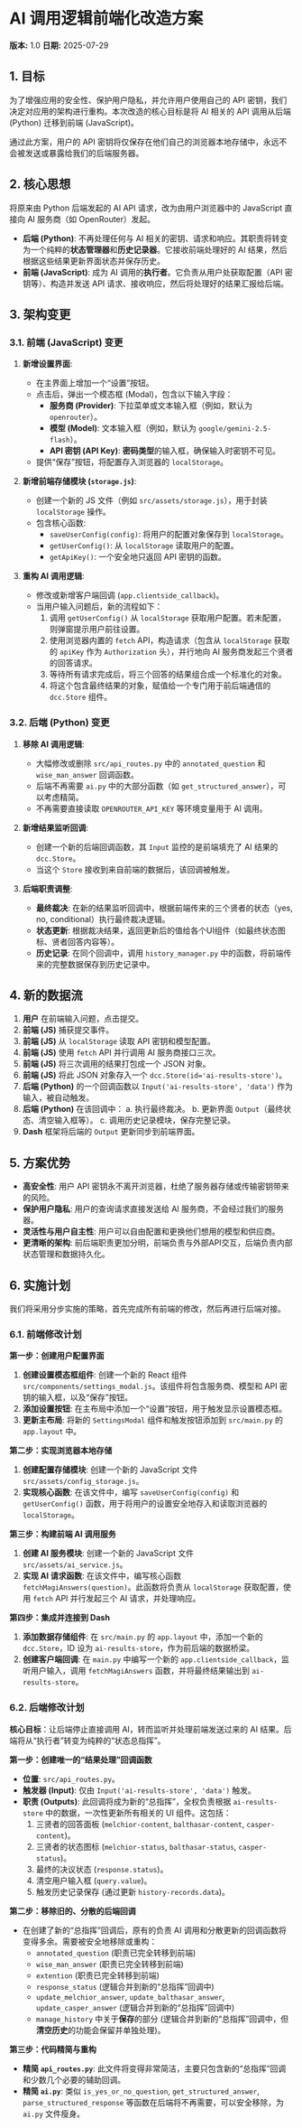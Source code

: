 # AI 调用逻辑前端化改造方案

**版本:** 1.0
**日期:** 2025-07-29

## 1. 目标

为了增强应用的安全性、保护用户隐私，并允许用户使用自己的 API 密钥，我们决定对应用的架构进行重构。本次改造的核心目标是将 AI 相关的 API 调用从后端 (Python) 迁移到前端 (JavaScript)。

通过此方案，用户的 API 密钥将仅保存在他们自己的浏览器本地存储中，永远不会被发送或暴露给我们的后端服务器。

## 2. 核心思想

将原来由 Python 后端发起的 AI API 请求，改为由用户浏览器中的 JavaScript 直接向 AI 服务商（如 OpenRouter）发起。

- **后端 (Python)**: 不再处理任何与 AI 相关的密钥、请求和响应。其职责将转变为一个纯粹的**状态管理器**和**历史记录器**。它接收前端处理好的 AI 结果，然后根据这些结果更新界面状态并保存历史。
- **前端 (JavaScript)**: 成为 AI 调用的**执行者**。它负责从用户处获取配置（API 密钥等）、构造并发送 API 请求、接收响应，然后将处理好的结果汇报给后端。

## 3. 架构变更

### 3.1. 前端 (JavaScript) 变更

1.  **新增设置界面**:
    - 在主界面上增加一个“设置”按钮。
    - 点击后，弹出一个模态框 (Modal)，包含以下输入字段：
        - **服务商 (Provider)**: 下拉菜单或文本输入框（例如，默认为 `openrouter`）。
        - **模型 (Model)**: 文本输入框（例如，默认为 `google/gemini-2.5-flash`）。
        - **API 密钥 (API Key)**: **密码类型**的输入框，确保输入时密钥不可见。
    - 提供“保存”按钮，将配置存入浏览器的 `localStorage`。

2.  **新增前端存储模块 (`storage.js`)**:
    - 创建一个新的 JS 文件（例如 `src/assets/storage.js`），用于封装 `localStorage` 操作。
    - 包含核心函数:
        - `saveUserConfig(config)`: 将用户的配置对象保存到 `localStorage`。
        - `getUserConfig()`: 从 `localStorage` 读取用户的配置。
        - `getApiKey()`: 一个安全地只返回 API 密钥的函数。

3.  **重构 AI 调用逻辑**:
    - 修改或新增客户端回调 (`app.clientside_callback`)。
    - 当用户输入问题后，新的流程如下：
        1.  调用 `getUserConfig()` 从 `localStorage` 获取用户配置。若未配置，则弹窗提示用户前往设置。
        2.  使用浏览器内置的 `fetch` API，构造请求（包含从 `localStorage` 获取的 `apiKey` 作为 `Authorization` 头），并行地向 AI 服务商发起三个贤者的回答请求。
        3.  等待所有请求完成后，将三个回答的结果组合成一个标准化的对象。
        4.  将这个包含最终结果的对象，赋值给一个专门用于前后端通信的 `dcc.Store` 组件。

### 3.2. 后端 (Python) 变更

1.  **移除 AI 调用逻辑**:
    - 大幅修改或删除 `src/api_routes.py` 中的 `annotated_question` 和 `wise_man_answer` 回调函数。
    - 后端不再需要 `ai.py` 中的大部分函数（如 `get_structured_answer`），可以考虑精简。
    - 不再需要直接读取 `OPENROUTER_API_KEY` 等环境变量用于 AI 调用。

2.  **新增结果监听回调**:
    - 创建一个新的后端回调函数，其 `Input` 监控的是前端填充了 AI 结果的 `dcc.Store`。
    - 当这个 `Store` 接收到来自前端的数据后，该回调被触发。

3.  **后端职责调整**:
    - **最终裁决**: 在新的结果监听回调中，根据前端传来的三个贤者的状态（yes, no, conditional）执行最终裁决逻辑。
    - **状态更新**: 根据裁决结果，返回更新后的值给各个UI组件（如最终状态图标、贤者回答内容等）。
    - **历史记录**: 在同个回调中，调用 `history_manager.py` 中的函数，将前端传来的完整数据保存到历史记录中。

## 4. 新的数据流

1.  **用户** 在前端输入问题，点击提交。
2.  **前端 (JS)** 捕获提交事件。
3.  **前端 (JS)** 从 `localStorage` 读取 API 密钥和模型配置。
4.  **前端 (JS)** 使用 `fetch` API 并行调用 AI 服务商接口三次。
5.  **前端 (JS)** 将三次调用的结果打包成一个 JSON 对象。
6.  **前端 (JS)** 将此 JSON 对象存入一个 `dcc.Store(id='ai-results-store')`。
7.  **后端 (Python)** 的一个回调函数以 `Input('ai-results-store', 'data')` 作为输入，被自动触发。
8.  **后端 (Python)** 在该回调中：
    a. 执行最终裁决。
    b. 更新界面 `Output`（最终状态、清空输入框等）。
    c. 调用历史记录模块，保存完整记录。
9.  **Dash** 框架将后端的 `Output` 更新同步到前端界面。

## 5. 方案优势

- **高安全性**: 用户 API 密钥永不离开浏览器，杜绝了服务器存储或传输密钥带来的风险。
- **保护用户隐私**: 用户的查询请求直接发送给 AI 服务商，不会经过我们的服务器。
- **灵活性与用户自主性**: 用户可以自由配置和更换他们想用的模型和供应商。
- **更清晰的架构**: 前后端职责更加分明，前端负责与外部API交互，后端负责内部状态管理和数据持久化。

## 6. 实施计划

我们将采用分步实施的策略，首先完成所有前端的修改，然后再进行后端对接。

### 6.1. 前端修改计划

**第一步：创建用户配置界面**
1.  **创建设置模态框组件**: 创建一个新的 React 组件 `src/components/settings_modal.js`。该组件将包含服务商、模型和 API 密钥的输入框，以及“保存”按钮。
2.  **添加设置按钮**: 在主布局中添加一个“设置”按钮，用于触发显示设置模态框。
3.  **更新主布局**: 将新的 `SettingsModal` 组件和触发按钮添加到 `src/main.py` 的 `app.layout` 中。

**第二步：实现浏览器本地存储**
1.  **创建配置存储模块**: 创建一个新的 JavaScript 文件 `src/assets/config_storage.js`。
2.  **实现核心函数**: 在该文件中，编写 `saveUserConfig(config)` 和 `getUserConfig()` 函数，用于将用户的设置安全地存入和读取浏览器的 `localStorage`。

**第三步：构建前端 AI 调用服务**
1.  **创建 AI 服务模块**: 创建一个新的 JavaScript 文件 `src/assets/ai_service.js`。
2.  **实现 AI 请求函数**: 在该文件中，编写核心函数 `fetchMagiAnswers(question)`。此函数将负责从 `localStorage` 获取配置，使用 `fetch` API 并行发起三个 AI 请求，并处理响应。

**第四步：集成并连接到 Dash**
1.  **添加数据存储组件**: 在 `src/main.py` 的 `app.layout` 中，添加一个新的 `dcc.Store`，ID 设为 `ai-results-store`，作为前后端的数据桥梁。
2.  **创建客户端回调**: 在 `main.py` 中编写一个新的 `app.clientside_callback`，监听用户输入，调用 `fetchMagiAnswers` 函数，并将最终结果输出到 `ai-results-store`。

### 6.2. 后端修改计划

**核心目标**：让后端停止直接调用 AI，转而监听并处理前端发送过来的 AI 结果。后端将从“执行者”转变为纯粹的“状态总指挥”。

**第一步：创建唯一的“结果处理”回调函数**
- **位置**: `src/api_routes.py`。
- **触发器 (Input)**: 仅由 `Input('ai-results-store', 'data')` 触发。
- **职责 (Outputs)**: 此回调将成为新的“总指挥”，全权负责根据 `ai-results-store` 中的数据，一次性更新所有相关的 UI 组件。这包括：
    1.  三贤者的回答面板 (`melchior-content`, `balthasar-content`, `casper-content`)。
    2.  三贤者的状态图标 (`melchior-status`, `balthasar-status`, `casper-status`)。
    3.  最终的决议状态 (`response.status`)。
    4.  清空用户输入框 (`query.value`)。
    5.  触发历史记录保存 (通过更新 `history-records.data`)。

**第二步：移除旧的、分散的后端回调**
- 在创建了新的“总指挥”回调后，原有的负责 AI 调用和分散更新的回调函数将变得多余。需要被安全地移除或重构：
    - `annotated_question` (职责已完全转移到前端)
    - `wise_man_answer` (职责已完全转移到前端)
    - `extention` (职责已完全转移到前端)
    - `response_status` (逻辑合并到新的“总指挥”回调中)
    - `update_melchior_answer`, `update_balthasar_answer`, `update_casper_answer` (逻辑合并到新的“总指挥”回调中)
    - `manage_history` 中关于**保存**的部分 (逻辑合并到新的“总指挥”回调中，但**清空历史**的功能会保留并单独处理)。

**第三步：代码精简与重构**
- **精简 `api_routes.py`**: 此文件将变得非常简洁，主要只包含新的“总指挥”回调和少数几个必要的辅助回调。
- **精简 `ai.py`**: 类似 `is_yes_or_no_question`, `get_structured_answer`, `parse_structured_response` 等函数在后端将不再需要，可以安全移除，为 `ai.py` 文件瘦身。
